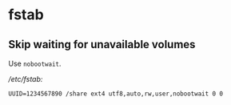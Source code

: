 # fstab

## Skip waiting for unavailable volumes

Use `nobootwait`.

*/etc/fstab:*

    UUID=1234567890 /share ext4 utf8,auto,rw,user,nobootwait 0 0

